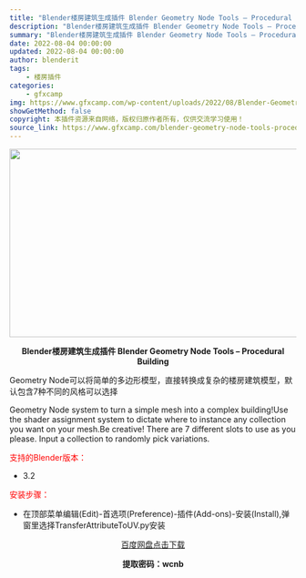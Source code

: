```yaml
---
title: "Blender楼房建筑生成插件 Blender Geometry Node Tools – Procedural Building"
description: "Blender楼房建筑生成插件 Blender Geometry Node Tools – Procedural Building Geometry Node可以将简单的多边形模型，直接转..."
summary: "Blender楼房建筑生成插件 Blender Geometry Node Tools – Procedural Building Geometry Node可以将简单的多边形模型，直接转..."
date: 2022-08-04 00:00:00
updated: 2022-08-04 00:00:00
author: blenderit
tags: 
    - 楼房插件
categories:
    - gfxcamp
img: https://www.gfxcamp.com/wp-content/uploads/2022/08/Blender-Geometry-Node-Tools-Procedural-Building.jpg
showGetMethod: false
copyright: 本插件资源来自网络，版权归原作者所有，仅供交流学习使用！
source_link: https://www.gfxcamp.com/blender-geometry-node-tools-procedural-building/
---
```

<div><p><img decoding="async" class="aligncenter size-full wp-image-105670" src="https://www.gfxcamp.com/wp-content/uploads/2022/08/Blender-Geometry-Node-Tools-Procedural-Building.jpg" data-src="https://www.gfxcamp.com/wp-content/uploads/2022/08/Blender-Geometry-Node-Tools-Procedural-Building.jpg" alt="" width="590" height="331" data-srcset="https://www.gfxcamp.com/wp-content/uploads/2022/08/Blender-Geometry-Node-Tools-Procedural-Building.jpg 590w, https://www.gfxcamp.com/wp-content/uploads/2022/08/Blender-Geometry-Node-Tools-Procedural-Building-150x84.jpg 150w" data-sizes="(max-width: 590px) 100vw, 590px"></p><p style="text-align: center;"><strong>Blender楼房建筑生成插件 Blender Geometry Node Tools – Procedural Building</strong></p><p>Geometry Node可以将简单的多边形模型，直接转换成复杂的楼房建筑模型，默认包含7种不同的风格可以选择</p><p>Geometry Node system to turn a simple mesh into a complex building!Use the shader assignment system to dictate where to instance any collection you want on your mesh.Be creative! There are 7 different slots to use as you please. Input a collection to randomly pick variations.</p><p><span style="color: #ff0000;">支持的Blender版本：</span></p><ul>
<li>3.2</li>
</ul><p><span style="color: #ff0000;">安装步骤：</span></p><ul>
<li>在顶部菜单编辑(Edit)-首选项(Preference)-插件(Add-ons)-安装(Install),弹窗里选择TransferAttributeToUV.py安装</li>
</ul><p style="text-align: center;"><a class="maxbutton-3 maxbutton maxbutton-baidu" target="_blank" rel="noopener" href="https://pan.baidu.com/s/1A86Q8qhq3-22RHhBdZXAPg?pwd=wcnb"><span class="mb-text">百度网盘点击下载</span></a></p><p style="text-align: center;"><strong>提取密码：wcnb</strong></p></div>